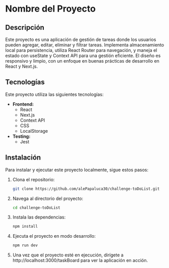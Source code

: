 # Nombre del Proyecto

## Descripción

Este proyecto es una aplicación de gestión de tareas donde los usuarios pueden agregar, editar, eliminar y filtrar tareas. Implementa almacenamiento local para persistencia, utiliza React Router para navegación, y maneja el estado con useState y Context API para una gestión eficiente. El diseño es responsivo y limpio, con un enfoque en buenas prácticas de desarrollo en React y Next.js.

## Tecnologías

Este proyecto utiliza las siguientes tecnologías:

- **Frontend:**
  - React
  - Next.js
  - Context API
  - CSS
  - LocalStorage
- **Testing:**
  - Jest

## Instalación

Para instalar y ejecutar este proyecto localmente, sigue estos pasos:

1. Clona el repositorio:

   ```bash
   git clone https://github.com/alePapaluca30/challenge-toDoList.git

   ```

2. Navega al directorio del proyecto:

   ```bash
   cd challenge-toDoList

   ```

3. Instala las dependencias:
   ```bash
   npm install
   ```

4. Ejecuta el proyecto en modo desarrollo:
   ```bash
   npm run dev
   ```
5. Una vez que el proyecto esté en ejecución, dirígete a http://localhost:3000/taskBoard para ver la aplicación en acción.